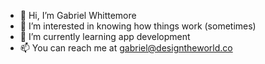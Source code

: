 - 👋 Hi, I’m Gabriel Whittemore
- 👀 I’m interested in knowing how things work (sometimes)
- 🌱 I’m currently learning app development
- 📫 You can reach me at gabriel@designtheworld.co

<!---
designtheworld/designtheworld is a ✨ special ✨ repository because its `README.md` (this file) appears on your GitHub profile.
You can click the Preview link to take a look at your changes.
--->

